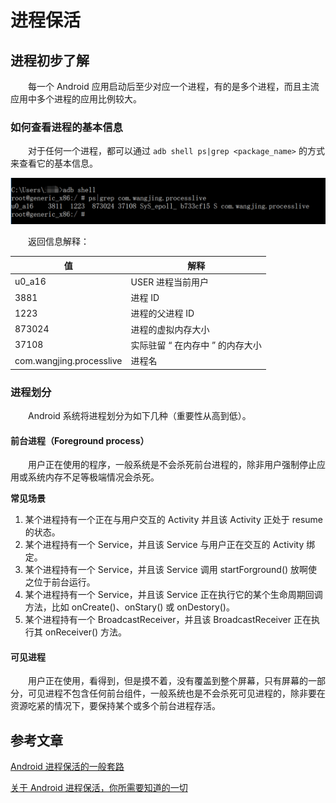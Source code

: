 # 进程保活

## 进程初步了解

　　每一个 Android 应用启动后至少对应一个进程，有的是多个进程，而且主流应用中多个进程的应用比例较大。

### 如何查看进程的基本信息

　　对于任何一个进程，都可以通过 `adb shell ps|grep <package_name>` 的方式来查看它的基本信息。

![](image/查看进程基本信息.png)

　　返回信息解释：

| 值                       | 解释                             |
| ------------------------ | -------------------------------- |
| u0_a16                   | USER 进程当前用户                |
| 3881                     | 进程 ID                          |
| 1223                     | 进程的父进程 ID                  |
| 873024                   | 进程的虚拟内存大小               |
| 37108                    | 实际驻留 “ 在内存中 ” 的内存大小 |
| com.wangjing.processlive | 进程名                           |

### 进程划分

　　Android 系统将进程划分为如下几种（重要性从高到低）。

#### 前台进程（Foreground process）

　　用户正在使用的程序，一般系统是不会杀死前台进程的，除非用户强制停止应用或系统内存不足等极端情况会杀死。

**常见场景**

1. 某个进程持有一个正在与用户交互的 Activity 并且该 Activity 正处于 resume 的状态。
2. 某个进程持有一个 Service，并且该 Service 与用户正在交互的 Activity 绑定。
3. 某个进程持有一个 Service，并且该 Service 调用 startForground() 放啊使之位于前台运行。
4. 某个进程持有一个 Service，并且该 Service 正在执行它的某个生命周期回调方法，比如 onCreate()、onStary() 或 onDestory()。
5. 某个进程持有一个 BroadcastReceiver，并且该 BroadcastReceiver 正在执行其 onReceiver() 方法。

#### 可见进程

　　用户正在使用，看得到，但是摸不着，没有覆盖到整个屏幕，只有屏幕的一部分，可见进程不包含任何前台组件，一般系统也是不会杀死可见进程的，除非要在资源吃紧的情况下，要保持某个或多个前台进程存活。



## 参考文章

[Android 进程保活的一般套路](https://juejin.im/entry/58acf391ac502e007e9a0a11)

[关于 Android 进程保活，你所需要知道的一切](https://www.jianshu.com/p/63aafe3c12af)